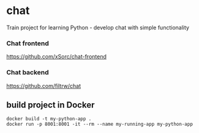 # chat

Train project for learning Python - develop chat with simple functionality

### Chat frontend

https://github.com/xSorc/chat-frontend

### Chat backend

https://github.com/filtrw/chat

## build project in Docker

```shell
docker build -t my-python-app .
docker run -p 8001:8001 -it --rm --name my-running-app my-python-app
```
